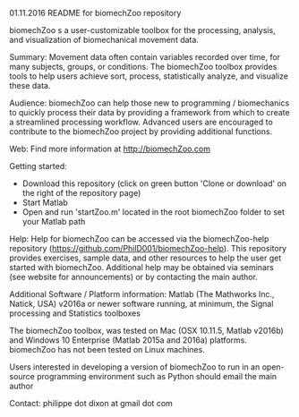 01.11.2016 README for biomechZoo repository

biomechZoo  s a user-customizable toolbox for the processing, analysis, and visualization of biomechanical movement data. 

Summary:
Movement data often contain variables recorded over time, for many subjects, groups, or conditions. The biomechZoo toolbox provides tools to help users achieve sort, process, statistically analyze, and visualize these data. 

Audience: 
biomechZoo can help those new to programming / biomechanics to quickly process their data by providing a framework from which to create a streamlined processing workflow. Advanced users are encouraged to contribute to the biomechZoo project by providing additional functions. 

Web: 
Find more information at http://biomechZoo.com

Getting started: 
- Download this repository (click on green button 'Clone or download' on the right of the repository page)
- Start Matlab 
- Open and run 'startZoo.m' located in the root biomechZoo folder to set your Matlab path

Help: 
Help for biomechZoo can be accessed via the biomechZoo-help repository (https://github.com/PhilD001/biomechZoo-help). This repository provides exercises, sample data, and other resources to help the user get started with biomechZoo. Additional help may be obtained via seminars (see website for announcements) or
by contacting the main author. 

Additional Software / Platform information: 
Matlab (The Mathworks Inc., Natick, USA) v2016a or newer software running, at minimum, the Signal processing and Statistics toolboxes

The biomechZoo toolbox, was tested on Mac (OSX 10.11.5, Matlab v2016b) and Windows 10 Enterprise (Matlab 2015a and 2016a) platforms. biomechZoo has not been tested on Linux machines.

Users interested in developing a version of biomechZoo to run in an open-source programming environment such as Python should email the main author

Contact:
philippe dot dixon at gmail dot com
